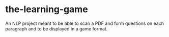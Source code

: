 # the-learning-game

An NLP project meant to be able to scan a PDF and form questions on each paragraph and to be displayed in a game format.
